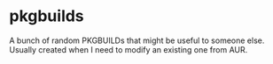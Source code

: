 pkgbuilds
=========

A bunch of random PKGBUILDs that might be useful to someone else. Usually created when I need to modify an existing one from AUR.
